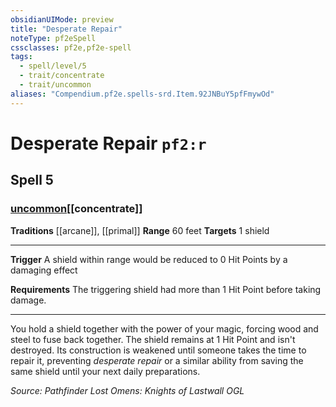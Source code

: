 ```yaml
---
obsidianUIMode: preview
title: "Desperate Repair"
noteType: pf2eSpell
cssclasses: pf2e,pf2e-spell
tags:
  - spell/level/5
  - trait/concentrate
  - trait/uncommon
aliases: "Compendium.pf2e.spells-srd.Item.92JNBuY5pfFmywOd" 
---
```

# Desperate Repair  `pf2:r`  
## Spell 5
### [uncommon](uncommon "Uncommon Rarity Trait")[[concentrate]]
**Traditions** [[arcane]], [[primal]]
**Range** 60 feet
**Targets** 1 shield
* * * 
**Trigger** A shield within range would be reduced to 0 Hit Points by a damaging effect

**Requirements** The triggering shield had more than 1 Hit Point before taking damage.

* * *

You hold a shield together with the power of your magic, forcing wood and steel to fuse back together. The shield remains at 1 Hit Point and isn't destroyed. Its construction is weakened until someone takes the time to repair it, preventing _desperate repair_ or a similar ability from saving the same shield until your next daily preparations.

*Source: Pathfinder Lost Omens: Knights of Lastwall*
*OGL*